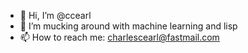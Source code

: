 - 👋 Hi, I’m @ccearl
- 👀 I’m mucking around with machine learning and lisp
- 📫 How to reach me: charlescearl@fastmail.com

<!---
ccearl/ccearl is a ✨ special ✨ repository because its `README.md` (this file) appears on your GitHub profile.
You can click the Preview link to take a look at your changes.
--->

